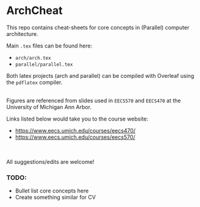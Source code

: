 # ArchCheat

This repo contains cheat-sheets for core concepts in (Parallel) computer architecture.

Main `.tex` files can be found here:
- `arch/arch.tex`
- `parallel/parallel.tex`

Both latex projects (arch and parallel) can be compiled with Overleaf using the `pdflatex` compiler.
<br><br>

Figures are referenced from slides used in `EECS570` and `EECS470` at the University of Michigan Ann Arbor.

Links listed below would take you to the course website:
- https://www.eecs.umich.edu/courses/eecs470/
- https://www.eecs.umich.edu/courses/eecs570/

<br><br>
All suggestions/edits are welcome!



### TODO:
- Bullet list core concepts here
- Create something similar for CV
